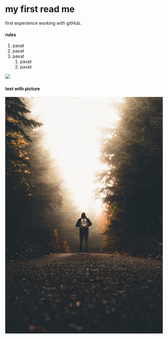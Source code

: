 # my first read me

first experience working with gitHub.

#### rules

1. paxat
2. paxat
3. paxat
   1. paxat
   2. paxat

<img src="https://images.unsplash.com/photo-1619509943800-81ce9ac042e4?ixid=MnwxMjA3fDB8MHxwaG90by1wYWdlfHx8fGVufDB8fHx8&ixlib=rb-1.2.1&auto=format&fit=crop&w=634&q=80">

#### test with picture

<img src ="images/photo-1508921912186-1d1a45ebb3c1.jpg">
